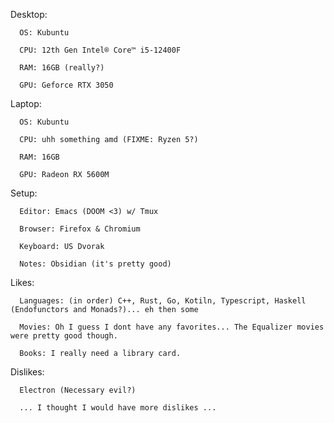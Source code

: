    Desktop:
   
      OS: Kubuntu
      
      CPU: 12th Gen Intel® Core™ i5-12400F
      
      RAM: 16GB (really?)
      
      GPU: Geforce RTX 3050
      
   Laptop:
   
      OS: Kubuntu
      
      CPU: uhh something amd (FIXME: Ryzen 5?)
      
      RAM: 16GB
      
      GPU: Radeon RX 5600M
      
   Setup:
   
      Editor: Emacs (DOOM <3) w/ Tmux
      
      Browser: Firefox & Chromium
      
      Keyboard: US Dvorak
      
      Notes: Obsidian (it's pretty good)
      
   Likes:
   
      Languages: (in order) C++, Rust, Go, Kotiln, Typescript, Haskell (Endofunctors and Monads?)... eh then some
      
      Movies: Oh I guess I dont have any favorites... The Equalizer movies were pretty good though.
      
      Books: I really need a library card.
      
   Dislikes:
   
      Electron (Necessary evil?)
      
      ... I thought I would have more dislikes ...
